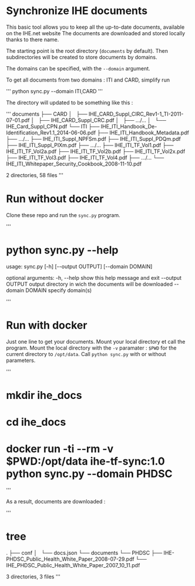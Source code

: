 Synchronize IHE documents
=========================

This basic tool allows you to keep all the up-to-date documents, available on the IHE.net website
The documents are downloaded and stored locally thanks to there name.

The starting point is the root directory (`documents` by default).
Then subdirectories will be created to store documents by domains.

The domains can be specified, with the `--domain` argument.

To get all documents from two domains : ITI and CARD, simplify run

'''
python sync.py --domain ITI,CARD
'''

The directory will updated to be something like this : 

'''
documents
├── CARD
│   ├── IHE_CARD_Suppl_CIRC_Rev1-1_TI-2011-07-01.pdf
│   ├── IHE_CARD_Suppl_CRC.pdf
│   ├── .../...
│   └── IHE_Card_Suppl_CPN.pdf
└── ITI
    ├── IHE_ITI_Handbook_De-Identification_Rev1.1_2014-06-06.pdf
    ├── IHE_ITI_Handbook_Metadata.pdf
    ├── .../...
    ├── IHE_ITI_Suppl_NPFSm.pdf
    ├── IHE_ITI_Suppl_PDQm.pdf
    ├── IHE_ITI_Suppl_PIXm.pdf
    ├── .../...
    ├── IHE_ITI_TF_Vol1.pdf
    ├── IHE_ITI_TF_Vol2a.pdf
    ├── IHE_ITI_TF_Vol2b.pdf
    ├── IHE_ITI_TF_Vol2x.pdf
    ├── IHE_ITI_TF_Vol3.pdf
    ├── IHE_ITI_TF_Vol4.pdf
    ├── .../...
    └── IHE_ITI_Whitepaper_Security_Cookbook_2008-11-10.pdf

2 directories, 58 files
'''

# Run without docker
Clone these repo and run the `sync.py` program.

'''
# python sync.py --help

usage: sync.py [-h] [--output OUTPUT] [--domain DOMAIN]

optional arguments:
  -h, --help       show this help message and exit
  --output OUTPUT  output directory in wich the documents will be downloaded
  --domain DOMAIN  specify domain(s)

'''

# Run with docker
Just one line to get your documents. Mount your local directory et call the program.
Mount the local directory with the `-v` paramater : `$PWD` for the current directory to `/opt/data`.
Call `python sync.py` with or without parameters.

'''
# mkdir ihe_docs
# cd ihe_docs
# docker run -ti --rm -v $PWD:/opt/data ihe-tf-sync:1.0 python sync.py --domain PHDSC
'''

As a result, documents are downloaded :

'''
# tree
.
├── conf
│   └── docs.json
└── documents
    └── PHDSC
        ├── IHE-PHDSC_Public_Health_White_Paper_2008-07-29.pdf
        └── IHE_PHDSC_Public_Health_White_Paper_2007_10_11.pdf

3 directories, 3 files
'''


